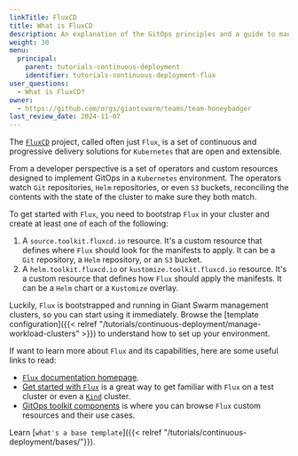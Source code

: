 ```yaml
---
linkTitle: FluxCD
title: What is FluxCD
description: An explanation of the GitOps principles and a guide to managing Giant Swarm platform resources with FluxCD.
weight: 30
menu:
  principal:
    parent: tutorials-continuous-deployment
    identifier: tutorials-continuous-deployment-flux
user_questions:
  - What is FluxCD?
owner:
  - https://github.com/orgs/giantswarm/teams/team-honeybadger
last_review_date: 2024-11-07
---
```


The [`FluxCD`](https://fluxcd.io) project, called often just `Flux`, is a set of continuous and progressive delivery solutions for `Kubernetes` that are open and extensible.

From a developer perspective is a set of operators and custom resources designed to implement GitOps in a `Kubernetes` environment. The operators watch `Git` repositories, `Helm` repositories, or even `S3` buckets, reconciling the contents with the state of the cluster to make sure they both match.

To get started with `Flux`, you need to bootstrap `Flux` in your cluster and create at least one of each of the following:

1. A `source.toolkit.fluxcd.io` resource. It's a custom resource that defines where `Flux` should look for the manifests to apply. It can be a `Git` repository, a `Helm` repository, or an `S3` bucket.
2. A `helm.toolkit.fluxcd.io` or `kustomize.toolkit.fluxcd.io` resource. It's a custom resource that defines how `Flux` should apply the manifests. It can be a `Helm` chart or a `Kustomize` overlay.

Luckily, `Flux` is bootstrapped and running in Giant Swarm management clusters, so you can start using it immediately. Browse the [template configuration]({{< relref "/tutorials/continuous-deployment/manage-workload-clusters" >}}) to understand how to set up your environment.

If want to learn more about `Flux` and its capabilities, here are some useful links to read:

- [`Flux` documentation homepage](https://fluxcd.io/docs/).
- [Get started with `Flux`](https://fluxcd.io/docs/get-started/) is a great way to get familiar with `Flux` on a test cluster or even a [`Kind`](https://kind.sigs.k8s.io/) cluster.
- [GitOps toolkit components](https://fluxcd.io/docs/components/) is where you can browse `Flux` custom resources and their use cases.

Learn [`what's a base template`]({{< relref "/tutorials/continuous-deployment/bases/"}}).

